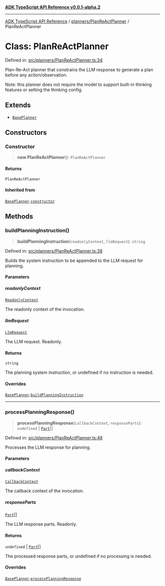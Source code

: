 [**ADK TypeScript API Reference v0.0.1-alpha.2**](../../../README.md)

***

[ADK TypeScript API Reference](../../../modules.md) / [planners/PlanReActPlanner](../README.md) / PlanReActPlanner

# Class: PlanReActPlanner

Defined in: [src/planners/PlanReActPlanner.ts:34](https://github.com/njraladdin/adk-typescript/blob/main/src/planners/PlanReActPlanner.ts#L34)

Plan-Re-Act planner that constrains the LLM response to generate a plan before any action/observation.

Note: this planner does not require the model to support built-in thinking
features or setting the thinking config.

## Extends

- [`BasePlanner`](../../BasePlanner/classes/BasePlanner.md)

## Constructors

### Constructor

> **new PlanReActPlanner**(): `PlanReActPlanner`

#### Returns

`PlanReActPlanner`

#### Inherited from

[`BasePlanner`](../../BasePlanner/classes/BasePlanner.md).[`constructor`](../../BasePlanner/classes/BasePlanner.md#constructor)

## Methods

### buildPlanningInstruction()

> **buildPlanningInstruction**(`readonlyContext`, `llmRequest`): `string`

Defined in: [src/planners/PlanReActPlanner.ts:38](https://github.com/njraladdin/adk-typescript/blob/main/src/planners/PlanReActPlanner.ts#L38)

Builds the system instruction to be appended to the LLM request for planning.

#### Parameters

##### readonlyContext

[`ReadonlyContext`](../../../agents/ReadonlyContext/classes/ReadonlyContext.md)

The readonly context of the invocation.

##### llmRequest

[`LlmRequest`](../../../models/LlmRequest/classes/LlmRequest.md)

The LLM request. Readonly.

#### Returns

`string`

The planning system instruction, or undefined if no instruction is needed.

#### Overrides

[`BasePlanner`](../../BasePlanner/classes/BasePlanner.md).[`buildPlanningInstruction`](../../BasePlanner/classes/BasePlanner.md#buildplanninginstruction)

***

### processPlanningResponse()

> **processPlanningResponse**(`callbackContext`, `responseParts`): `undefined` \| [`Part`](../../../models/types/interfaces/Part.md)[]

Defined in: [src/planners/PlanReActPlanner.ts:48](https://github.com/njraladdin/adk-typescript/blob/main/src/planners/PlanReActPlanner.ts#L48)

Processes the LLM response for planning.

#### Parameters

##### callbackContext

[`CallbackContext`](../../../agents/CallbackContext/classes/CallbackContext.md)

The callback context of the invocation.

##### responseParts

[`Part`](../../../models/types/interfaces/Part.md)[]

The LLM response parts. Readonly.

#### Returns

`undefined` \| [`Part`](../../../models/types/interfaces/Part.md)[]

The processed response parts, or undefined if no processing is needed.

#### Overrides

[`BasePlanner`](../../BasePlanner/classes/BasePlanner.md).[`processPlanningResponse`](../../BasePlanner/classes/BasePlanner.md#processplanningresponse)
